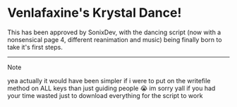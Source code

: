 # Venlafaxine's Krystal Dance!
This has been approved by SonixDev, with the dancing script (now with a nonsensical page 4, different reanimation and music) being finally born to take it's first steps.

---

> [!NOTE]
> yea actually it would have been simpler if i were to put on the writefile method on ALL keys than just guiding people :sob:
> im sorry yall if you had your time wasted just to download everything for the script to work
